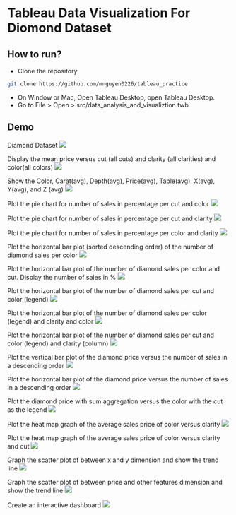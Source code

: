 # Tableau Data Visualization For Diomond Dataset

## How to run?
- Clone the repository.
```sh
git clone https://github.com/mnguyen0226/tableau_practice
```

- On Window or Mac, Open Tableau Desktop, open Tableau Desktop.
- Go to File > Open > src/data_analysis_and_visualiztion.twb

## Demo
Diamond Dataset
![](https://github.com/mnguyen0226/tableau_practice/blob/main/imgs/diamond_dataset.PNG)

Display the mean price versus cut (all cuts) and clarity (all clarities) and color(all colors)
![](https://github.com/mnguyen0226/tableau_practice/blob/main/imgs/img_1.PNG)

Show the Color, Carat(avg), Depth(avg), Price(avg), Table(avg), X(avg), Y(avg), and Z (avg)
![](https://github.com/mnguyen0226/tableau_practice/blob/main/imgs/img_2.PNG)

Plot the pie chart for number of sales in percentage per cut and color
![](https://github.com/mnguyen0226/tableau_practice/blob/main/imgs/img_3.PNG)

Plot the pie chart for number of sales in percentage per cut and clarity
![](https://github.com/mnguyen0226/tableau_practice/blob/main/imgs/img_4.PNG)

Plot the pie chart for number of sales in percentage per color and clarity
![](https://github.com/mnguyen0226/tableau_practice/blob/main/imgs/img_5.PNG)

Plot the horizontal bar plot (sorted descending order) of the number of diamond sales per color
![](https://github.com/mnguyen0226/tableau_practice/blob/main/imgs/img_6.PNG)

Plot the horizontal bar plot of the number of diamond sales per color and cut. Display the number of sales in %
![](https://github.com/mnguyen0226/tableau_practice/blob/main/imgs/img_7.PNG)

Plot the horizontal bar plot of the number of diamond sales per cut and color (legend)
![](https://github.com/mnguyen0226/tableau_practice/blob/main/imgs/img_8.PNG)

Plot the horizontal bar plot of the number of diamond sales per color (legend) and clarity and color
![](https://github.com/mnguyen0226/tableau_practice/blob/main/imgs/img_9.PNG)

Plot the horizontal bar plot of the number of diamond sales per cut and color (legend) and clarity (column)
![](https://github.com/mnguyen0226/tableau_practice/blob/main/imgs/img_10.PNG)

Plot the vertical bar plot of the diamond price versus the number of sales in a descending order
![](https://github.com/mnguyen0226/tableau_practice/blob/main/imgs/img_11.PNG)

Plot the horizontal bar plot of the diamond price versus the number of sales in a descending order
![](https://github.com/mnguyen0226/tableau_practice/blob/main/imgs/img_12.PNG)

Plot the diamond price with sum aggregation versus the color with the cut as the legend
![](https://github.com/mnguyen0226/tableau_practice/blob/main/imgs/img_13.PNG)

Plot the heat map graph of the average sales price of color versus clarity
![](https://github.com/mnguyen0226/tableau_practice/blob/main/imgs/img_14.PNG)

Plot the heat map graph of the average sales price of color versus clarity and cut
![](https://github.com/mnguyen0226/tableau_practice/blob/main/imgs/img_15.PNG)

Graph the scatter plot of between x and y dimension and show the trend line
![](https://github.com/mnguyen0226/tableau_practice/blob/main/imgs/img_16.PNG)

Graph the scatter plot of between price and other features dimension and show the trend line
![](https://github.com/mnguyen0226/tableau_practice/blob/main/imgs/img_17.PNG)

Create an interactive dashboard
![](https://github.com/mnguyen0226/tableau_practice/blob/main/imgs/img_18.PNG)
